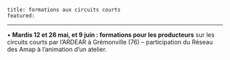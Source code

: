 	title: formations aux circuits courts
	featured:
---

•	**Mardis 12 et 26 mai, et 9 juin : formations pour les producteurs** sur les circuits courts par l’ARDEAR à Grémonville (76) – participation du Réseau des Amap à l’animation d’un atelier.